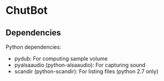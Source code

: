 # ChutBot

## Dependencies

Python dependencies:
- pydub: For computing sample volume
- pyalsaaudio (python-alsaaudio): For capturing sound
- scandir (python-scandir): For listing files (python 2.7 only)
